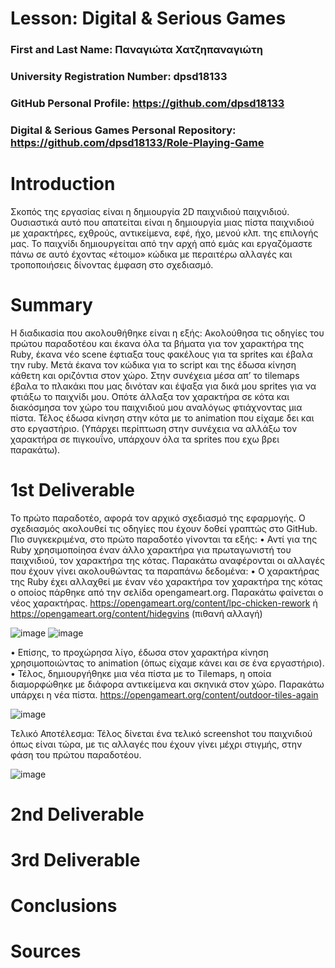 # Lesson: Digital & Serious Games

### First and Last Name: Παναγιώτα Χατζηπαναγιώτη
### University Registration Number: dpsd18133
### GitHub Personal Profile: https://github.com/dpsd18133 
### Digital & Serious Games Personal Repository: https://github.com/dpsd18133/Role-Playing-Game 

# Introduction
Σκοπός της εργασίας είναι η δημιουργία 2D παιχνιδιού παιχνιδιού. Ουσιαστικά αυτό που απατείται είναι η δημιουργία μιας πίστα παιχνιδιού με χαρακτήρες, εχθρούς, αντικείμενα, εφέ, ήχο, μενού κλπ. της επιλογής μας. Το παιχνίδι δημιουργείται από την αρχή από εμάς και εργαζόμαστε πάνω σε αυτό έχοντας «έτοιμο» κώδικα με περαιτέρω αλλαγές και τροποποιήσεις δίνοντας έμφαση στο σχεδιασμό.

# Summary
Η διαδικασία που ακολουθήθηκε είναι η εξής: Ακολούθησα τις οδηγίες του πρώτου παραδοτέου και έκανα όλα τα βήματα για τον χαρακτήρα της Ruby, έκανα νέο scene έφτιαξα τους φακέλους για τα sprites και έβαλα την ruby. Μετά έκανα τον κώδικα για το script και της έδωσα κίνηση κάθετη και οριζόντια στον χώρο. Στην συνέχεια μέσα απ’ το tilemaps έβαλα το πλακάκι που μας δινόταν και έψαξα για δικά μου sprites για να φτιάξω το παιχνίδι μου. Οπότε άλλαξα τον χαρακτήρα σε κότα και διακόσμησα τον χώρο του παιχνιδιού μου αναλόγως φτιάχνοντας μια πίστα. Τέλος έδωσα κίνηση στην κότα με το animation που είχαμε δει και στο εργαστήριο. (Υπάρχει περίπτωση στην συνέχεια να αλλάξω τον χαρακτήρα σε πιγκουΐνο, υπάρχουν όλα τα sprites που εχω βρει παρακάτω).

# 1st Deliverable
Το πρώτο παραδοτέο, αφορά τον αρχικό σχεδιασμό της εφαρμογής. Ο σχεδιασμός ακολουθεί τις οδηγίες που έχουν δοθεί γραπτώς στο GitHub. Πιο συγκεκριμένα, στο πρώτο παραδοτέο γίνονται τα εξής:
•	Αντί για της Ruby χρησιμοποίησα έναν άλλο χαρακτήρα για πρωταγωνιστή του παιχνιδιού, τον χαρακτήρα της κότας.
Παρακάτω αναφέρονται οι αλλαγές που έχουν γίνει ακολουθώντας τα παραπάνω δεδομένα:
•	O χαρακτήρας της Ruby έχει αλλαχθεί με έναν νέο χαρακτήρα τον χαρακτήρα της κότας ο οποίος πάρθηκε από την σελίδα opengameart.org. Παρακάτω φαίνεται ο νέος χαρακτήρας. https://opengameart.org/content/lpc-chicken-rework ή https://opengameart.org/content/hidegvins (πιθανή αλλαγή)

![image](https://user-images.githubusercontent.com/46854165/201908188-95be585e-155c-4907-aa79-692bbfb3860b.png)
![image](https://user-images.githubusercontent.com/46854165/201908210-791d994b-0b3c-4ac4-a808-737f93cb93c0.png)

  
•	Επίσης, το προχώρησα λίγο, έδωσα στον χαρακτήρα κίνηση χρησιμοποιώντας το animation (όπως είχαμε κάνει και σε ένα εργαστήριο).
•	Τέλος, δημιουργήθηκε μια νέα πίστα με το Tilemaps, η οποία διαμορφώθηκε με διάφορα αντικείμενα και σκηνικά στον χώρο. Παρακάτω υπάρχει η νέα πίστα. https://opengameart.org/content/outdoor-tiles-again

![image](https://user-images.githubusercontent.com/46854165/201908250-704b75be-b07a-48cc-b7b1-f4a0e7e1f9ba.png)

Τελικό Αποτέλεσμα:
Τέλος δίνεται ένα τελικό screenshot του παιχνιδιού όπως είναι τώρα, με τις αλλαγές που έχουν γίνει μέχρι στιγμής, στην φάση του πρώτου παραδοτέου. 

![image](https://user-images.githubusercontent.com/46854165/201908309-f48be09f-16d2-4ae1-bc85-8b6bf5eecdcb.png)


# 2nd Deliverable


# 3rd Deliverable 


# Conclusions


# Sources
